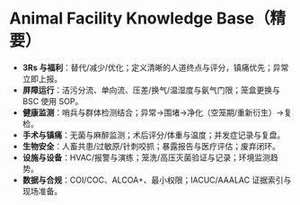 # Animal Facility Knowledge Base（精要）

- **3Rs 与福利**：替代/减少/优化；定义清晰的人道终点与评分，镇痛优先；异常立即上报。
- **屏障运行**：洁污分流、单向流、压差/换气/温湿度与氨气门限；笼盒更换与 BSC 使用 SOP。
- **健康监测**：哨兵与群体检测结合；异常→围堵→净化（空笼期/重新衍生）→复检。
- **手术与镇痛**：无菌与麻醉监测；术后评分/体重与温度；并发症记录与复盘。
- **生物安全**：人畜共患/过敏原/针刺咬抓；暴露报告与医疗评估；废弃闭环。
- **设施与设备**：HVAC/报警与演练；笼洗/高压灭菌验证与记录；环境监测趋势。
- **数据与合规**：COI/COC、ALCOA+、最小权限；IACUC/AAALAC 证据索引与现场准备。
